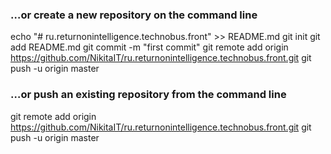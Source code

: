 ### …or create a new repository on the command line

echo "# ru.returnonintelligence.technobus.front" >> README.md
git init
git add README.md
git commit -m "first commit"
git remote add origin https://github.com/NikitaIT/ru.returnonintelligence.technobus.front.git
git push -u origin master
### …or push an existing repository from the command line

git remote add origin https://github.com/NikitaIT/ru.returnonintelligence.technobus.front.git
git push -u origin master